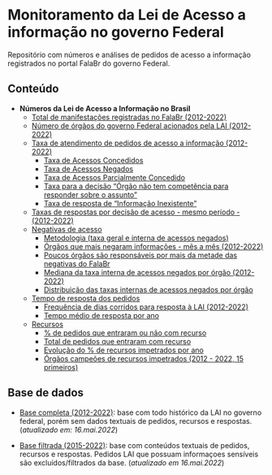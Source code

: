 Monitoramento da Lei de Acesso a informação no governo Federal
================

Repositório com números e análises de pedidos de acesso a informação
registrados no portal FalaBr do governo Federal.

## Conteúdo

-   **Números da Lei de Acesso a Informação no Brasil**
    -   [Total de manifestações registradas no FalaBr
        (2012-2022)](https://rdurl0.github.io/monitoramento-lai/0-monitoramento.html#Total_de_manifestações_registradas_no_FalaBr_(2012-2022))
    -   [Número de órgãos do governo Federal acionados pela LAI
        (2012-2022)](https://rdurl0.github.io/monitoramento-lai/0-monitoramento.html#Número_de_órgãos_do_governo_Federal_acionados_pela_LAI_(2012-2022))
    -   [Taxa de atendimento de pedidos de acesso a informação
        (2012-2022)](https://rdurl0.github.io/monitoramento-lai/0-monitoramento.html#Taxa_de_atendimento_de_pedidos_de_acesso_a_informação_(2012-2022))
        -   [Taxa de Acessos
            Concedidos](https://rdurl0.github.io/monitoramento-lai/0-monitoramento.html#Taxa_de_Acessos_Concedidos)
        -   [Taxa de Acessos
            Negados](https://rdurl0.github.io/monitoramento-lai/0-monitoramento.html#Taxa_de_Acessos_Negados)
        -   [Taxa de Acessos Parcialmente
            Concedido](https://rdurl0.github.io/monitoramento-lai/0-monitoramento.html#Taxa_de_Acessos_Parcialmente_Concedido)
        -   [Taxa para a decisão “Órgão não tem competência para
            responder sobre o
            assunto”](https://rdurl0.github.io/monitoramento-lai/0-monitoramento.html#Taxa_para_a_decisão_“Órgão_não_tem_competência_para_responder_sobre_o_assunto”)
        -   [Taxa de resposta de “Informação
            Inexistente”](https://rdurl0.github.io/monitoramento-lai/0-monitoramento.html#Taxa_de_resposta_de_“Informação_Inexistente”)
    -   [Taxas de respostas por decisão de acesso - mesmo período -
        (2012-2022)](https://rdurl0.github.io/monitoramento-lai/0-monitoramento.html#Taxas_de_respostas_por_decisão_de_acesso_-_mesmo_período_-_(2012-2022))
    -   [Negativas de
        acesso](https://rdurl0.github.io/monitoramento-lai/0-monitoramento.html#Negativas_de_acesso)
        -   [Metodologia (taxa geral e interna de acessos
            negados)](https://rdurl0.github.io/monitoramento-lai/0-monitoramento.html#Metodologia_(taxa_geral_e_interna_de_acessos_negados))
        -   [Órgãos que mais negaram informações - mês a mês
            (2012-2022)](https://rdurl0.github.io/monitoramento-lai/0-monitoramento.html#Órgãos_que_mais_negaram_informações_-_mês_a_mês_(2012-2022))
        -   [Poucos órgãos são responsáveis por mais da metade das
            negativas do
            FalaBr](https://rdurl0.github.io/monitoramento-lai/0-monitoramento.html#Poucos_órgãos_são_responsáveis_por_mais_da_metade_das_negativas_do_FalaBr)
        -   [Mediana da taxa interna de acessos negados por órgão
            (2012-2022)](https://rdurl0.github.io/monitoramento-lai/0-monitoramento.html#Mediana_da_taxa_interna_de_acessos_negados_por_órgão_(2012-2022))
        -   [Distribuição das taxas internas de acessos negados por
            órgão](https://rdurl0.github.io/monitoramento-lai/0-monitoramento.html#Distribuição_das_taxas_internas_de_acessos_negados_por_órgão)
    -   [Tempo de resposta dos
        pedidos](https://rdurl0.github.io/monitoramento-lai/0-monitoramento.html#Tempo_de_resposta_dos_pedidos)
        -   [Frequência de dias corridos para resposta à LAI
            (2012-2022)](https://rdurl0.github.io/monitoramento-lai/0-monitoramento.html#Frequência_de_dias_corridos_para_resposta_à_LAI_(2012-2022))
        -   [Tempo médio de resposta por
            ano](https://rdurl0.github.io/monitoramento-lai/0-monitoramento.html#Tempo_médio_de_resposta_por_ano)
    -   [Recursos](https://rdurl0.github.io/monitoramento-lai/0-monitoramento.html#Recursos)
        -   [% de pedidos que entraram ou não com
            recurso](https://rdurl0.github.io/monitoramento-lai/0-monitoramento.html#%_de_pedidos_que_entraram_ou_não_com_recurso)
        -   [Total de pedidos que entraram com
            recurso](https://rdurl0.github.io/monitoramento-lai/0-monitoramento.html#Total_de_pedidos_que_entraram_com_recurso)
        -   [Evolução do % de recursos impetrados por
            ano](https://rdurl0.github.io/monitoramento-lai/0-monitoramento.html#Evolução_do_%_de_recursos_impetrados_por_ano)
        -   [Órgãos campeões de recursos impetrados (2012 - 2022, 15
            primeiros)](https://rdurl0.github.io/monitoramento-lai/0-monitoramento.html#Órgãos_campeões_de_recursos_impetrados_(2012_-_2022,_15_primeiros))

## Base de dados

-   [Base completa
    (2012-2022)](https://falabr.cgu.gov.br/publico/DownloadDados/DownloadDadosLai.aspx):
    base com todo histórico da LAI no governo federal, porém sem dados
    textuais de pedidos, recursos e respostas. (*atualizado em:
    16.mai.2022*)

-   [Base filtrada
    (2015-2022)](http://www.consultaesic.cgu.gov.br/busca/_layouts/15/DownloadPedidos/DownloadDados.aspx):
    base com conteúdos textuais de pedidos, recursos e respostas.
    Pedidos LAI que possuam informaçoes sensíveis são
    excluídos/filtrados da base. (*atualizado em 16.mai.2022*)

